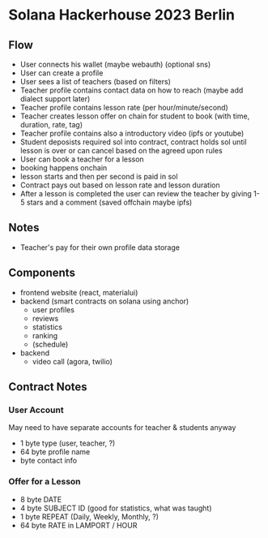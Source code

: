 # Solana Hackerhouse 2023 Berlin

## Flow

* User connects his wallet (maybe webauth) (optional sns)
* User can create a profile
* User sees a list of teachers (based on filters)
* Teacher profile contains contact data on how to reach (maybe add dialect support later)
* Teacher profile contains lesson rate (per hour/minute/second)
* Teacher creates lesson offer on chain for student to book (with time, duration, rate, tag)
* Teacher profile contains also a introductory video (ipfs or youtube)
* Student deposists required sol into contract, contract holds sol until lesson is over or can cancel based on the agreed upon rules
* User can book a teacher for a lesson
* booking happens onchain
* lesson starts and then per second is paid in sol
* Contract pays out based on lesson rate and lesson duration
* After a lesson is completed the user can review the teacher by giving 1-5 stars and a comment (saved offchain maybe ipfs)


## Notes
* Teacher's pay for their own profile data storage


## Components

* frontend website (react, materialui)
* backend (smart contracts on solana using anchor)
    * user profiles
    * reviews
    * statistics
    * ranking
    * (schedule)
* backend
    * video call (agora, twilio)


## Contract Notes

### User Account
May need to have separate accounts for teacher & students anyway
-  1 byte type (user, teacher, ?)
- 64 byte profile name
-    byte contact info


### Offer for a Lesson
-  8 byte DATE
-  4 byte SUBJECT ID (good for statistics, what was taught)
-  1 byte REPEAT (Daily, Weekly, Monthly, ?)
- 64 byte RATE in LAMPORT / HOUR